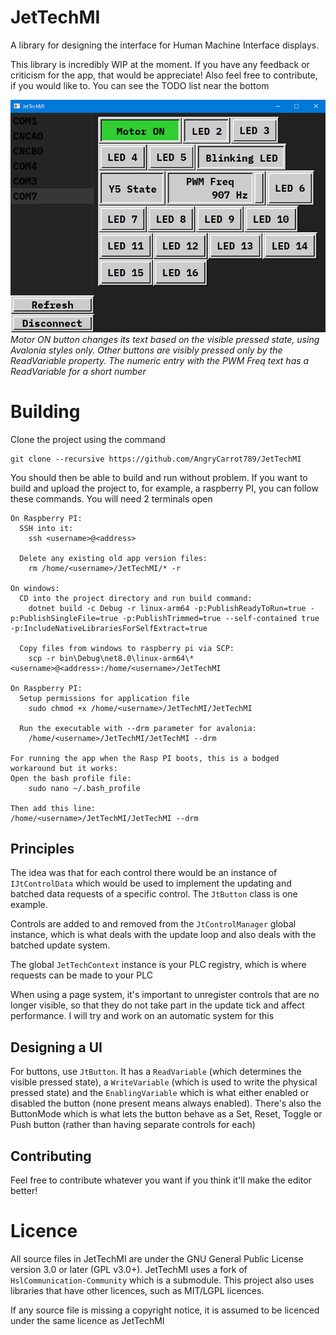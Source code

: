# JetTechMI
A library for designing the interface for Human Machine Interface displays.

This library is incredibly WIP at the moment. If you have any feedback or criticism for the app, that would be appreciate! Also feel free to contribute, if you would like to. You can see the TODO list near the bottom

![](JetTechMI_2024-08-14_22.15.21.png)
*Motor ON button changes its text based on the visible pressed state, using Avalonia styles only. Other buttons are visibly pressed only by the ReadVariable property. The numeric entry with the PWM Freq text has a ReadVariable for a short number*

# Building

Clone the project using the command
```
git clone --recursive https://github.com/AngryCarrot789/JetTechMI
```

You should then be able to build and run without problem. If you want to build and upload the project to, for example, a raspberry PI, you can follow these commands. You will need 2 terminals open
```
On Raspberry PI:
  SSH into it:
    ssh <username>@<address>
        
  Delete any existing old app version files:
    rm /home/<username>/JetTechMI/* -r

On windows:
  CD into the project directory and run build command:
    dotnet build -c Debug -r linux-arm64 -p:PublishReadyToRun=true -p:PublishSingleFile=true -p:PublishTrimmed=true --self-contained true -p:IncludeNativeLibrariesForSelfExtract=true
  
  Copy files from windows to raspberry pi via SCP:
    scp -r bin\Debug\net8.0\linux-arm64\* <username>@<address>:/home/<username>/JetTechMI

On Raspberry PI:
  Setup permissions for application file
    sudo chmod +x /home/<username>/JetTechMI/JetTechMI
  
  Run the executable with --drm parameter for avalonia:
    /home/<username>/JetTechMI/JetTechMI --drm

For running the app when the Rasp PI boots, this is a bodged workaround but it works:
Open the bash profile file:
    sudo nano ~/.bash_profile

Then add this line:
/home/<username>/JetTechMI/JetTechMI --drm

```

## Principles
The idea was that for each control there would be an instance of `IJtControlData` which would be used
to implement the updating and batched data requests of a specific control. The `JtButton` class is one example.

Controls are added to and removed from the `JtControlManager` global instance, which is what deals with the update loop
and also deals with the batched update system.

The global `JetTechContext` instance is your PLC registry, which is where requests can be made to your PLC

When using a page system, it's important to unregister controls that are no longer visible, 
so that they do not take part in the update tick and affect performance. I will try and work on an automatic system for this

## Designing a UI
For buttons, use `JtButton`. It has a `ReadVariable` (which determines the visible pressed state), a `WriteVariable` (which is used 
to write the physical pressed state) and the `EnablingVariable` which is what either enabled or disabled the button (none present means always enabled).
There's also the ButtonMode which is what lets the button behave as a Set, Reset, Toggle or Push button (rather than having separate controls for each)


## Contributing
Feel free to contribute whatever you want if you think it'll make the editor better!

# Licence
All source files in JetTechMI are under the GNU General Public License version 3.0 or later (GPL v3.0+).
JetTechMI uses a fork of `HslCommunication-Community` which is a submodule. 
This project also uses libraries that have other licences, such as MIT/LGPL licences.

If any source file is missing a copyright notice, it is assumed to be licenced under the same
licence as JetTechMI
